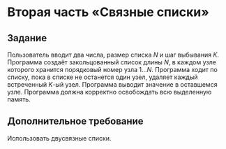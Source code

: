 # Вторая часть «Связные списки»

## Задание

Пользователь вводит два числа, размер списка $N$ и шаг выбывания $K$. Программа создаёт закольцованный список длины $N$, в каждом узле которого хранится порядковый номер узла $1 \dots N$. Программа ходит по списку, пока в списке не останется один узел, удаляет каждый встреченный $K$-ый узел. Программа выводит значение в оставшемся узле. Программа должна корректно освобождать всю выделенную память.

## Дополнительное требование

Использовать двусвязные списки.
